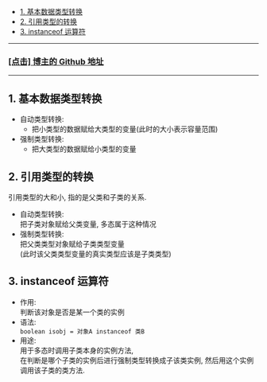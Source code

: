 <!-- TOC -->

- [1. 基本数据类型转换](#1-基本数据类型转换)
- [2. 引用类型的转换](#2-引用类型的转换)
- [3. instanceof 运算符](#3-instanceof-运算符)

<!-- /TOC -->

****
<a href='https://github.com/leon9dragon'><h3>[点击] 博主的 Github 地址</h3></a>
****

## 1. 基本数据类型转换
- 自动类型转换:  
  - 把小类型的数据赋给大类型的变量(此时的大小表示容量范围)
- 强制类型转换:  
  - 把大类型的数据赋给小类型的变量

## 2. 引用类型的转换
引用类型的大和小, 指的是父类和子类的关系.
- 自动类型转换:  
  把子类对象赋给父类变量, 多态属于这种情况
- 强制类型转换:  
  把父类类型对象赋给子类类型变量  
  (此时该父类类型变量的真实类型应该是子类类型)

## 3. instanceof 运算符
- 作用:  
  判断该对象是否是某一个类的实例
- 语法:    
  `boolean isobj = 对象A instanceof 类B`  
- 用途:  
  用于多态时调用子类本身的实例方法,  
  在判断是哪个子类的实例后进行强制类型转换成子该类实例,
  然后用这个实例调用该子类的类方法.